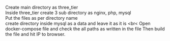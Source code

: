 Create main directory as three_tier <br>
Inside three_tier create 3 sub directory as nginx, php, mysql <br>
Put the files as per directory name <br>
create directory inside mysql as a data and leave it as it is <br<
Open docker-compose file and check the all paths as written in the file
Then build the file and hit IP to browser.

